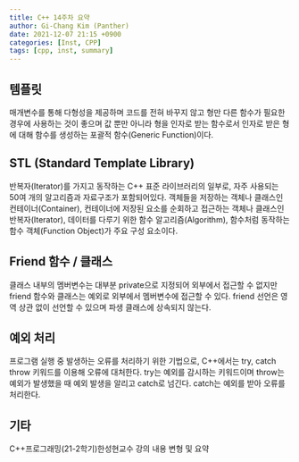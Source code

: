 ```yaml
---
title: C++ 14주차 요약
author: Gi-Chang Kim (Panther)
date: 2021-12-07 21:15 +0900
categories: [Inst, CPP]
tags: [cpp, inst, summary]
---
```


## 템플릿
매개변수를 통해 다형성을 제공하며 코드를 전혀 바꾸지 않고 형만 다른 함수가 필요한 경우에 사용하는 것이 좋으며 값 뿐만 아니라 형을 인자로 받는 함수로서 인자로 받은 형에 대해 함수를 생성하는 포괄적 함수(Generic Function)이다.

## STL (Standard Template Library)
반복자(Iterator)를 가지고 동작하는 C++ 표준 라이브러리의 일부로, 자주 사용되는 50여 개의 알고리즘과 자료구조가 포함되어있다.
객체들을 저장하는 객체나 클래스인 컨테이너(Container), 컨테이너에 저장된 요소를 순회하고 접근하는 객체나 클래스인 반복자(Iterator), 데이터를 다루기 위한 함수 알고리즘(Algorithm), 함수처럼 동작하는 함수 객체(Function Object)가 주요 구성 요소이다.

## Friend 함수 / 클래스
클래스 내부의 멤버변수는 대부분 private으로 지정되어 외부에서 접근할 수 없지만 friend 함수와 클래스는 예외로 외부에서 멤버변수에 접근할 수 있다. friend 선언은 영역 상관 없이 선언할 수 있으며 파생 클래스에 상속되지 않는다.

## 예외 처리
프로그램 실행 중 발생하는 오류를 처리하기 위한 기법으로, C++에서는 try, catch throw 키워드를 이용해 오류에 대처한다. try는 예외를 감시하는 키워드이며 throw는 예외가 발생했을 때 예외 발생을 알리고 catch로 넘긴다. catch는 예외를 받아 오류를 처리한다.

## 기타
C++프로그래밍(21-2학기)한성현교수 강의 내용 변형 및 요약